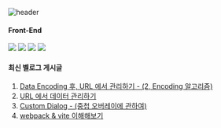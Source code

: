 
![header](https://capsule-render.vercel.app/api?type=transparent&height=280&section=header&text=TransparentDeveloper&fontColor=1E8CFA&fontAlign=42)

<div direction=row>
  
 #### Front-End
<img src="https://img.shields.io/badge/JavaScript-F7DF1E?style=flat-square&logo=JavaScript&logoColor=white">
<img src="https://img.shields.io/badge/Typescript-3178C6?style=flat-square&logo=Typescript&logoColor=white"/>
<img src="https://img.shields.io/badge/HTML5-E34F26?style=flat-square&logo=HTML5&logoColor=white">
<img src="https://img.shields.io/badge/CSS3-1572B6?style=flat-square&logo=CSS3&logoColor=white">
</div>
<div direction=row>


#### 최신 벨로그 게시글
<!-- VelogPostsStart -->

1. <a href="https://velog.io/@sksmsdbstlsdlek/Data-Encoding-%ED%9B%84-URL-%EC%97%90%EC%84%9C-%EA%B4%80%EB%A6%AC%ED%95%98%EA%B8%B0-2-Encoding-%EC%95%8C%EA%B3%A0%EB%A6%AC%EC%A6%98" target="_blank">Data Encoding 후, URL 에서 관리하기 - (2, Encoding 알고리즘)</a>
2. <a href="https://velog.io/@sksmsdbstlsdlek/URL-%EC%97%90%EC%84%9C-%EB%8D%B0%EC%9D%B4%ED%84%B0-%EA%B4%80%EB%A6%AC%ED%95%98%EA%B8%B0" target="_blank">URL 에서 데이터 관리하기</a>
3. <a href="https://velog.io/@sksmsdbstlsdlek/Custom-Dialog-2" target="_blank">Custom Dialog - (중첩 오버레이에 관하여)</a>
4. <a href="https://velog.io/@sksmsdbstlsdlek/webpack-vite-%EC%9D%B4%ED%95%B4%ED%95%B4%EB%B3%B4%EA%B8%B0" target="_blank">webpack & vite 이해해보기</a>

<!-- VelogPostsEnd -->
